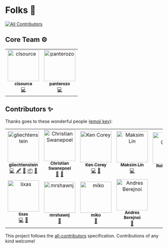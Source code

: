 # Folks 🤝

[![All Contributors](https://img.shields.io/badge/all_contributors-10-orange.svg?style=flat-square)](#contributors)

## Core Team ⚙️

<table>
  <!-- <tr></tr> -->
  <tr>

  <td align="center"><a href="https://github.com/clsource"><img src="https://avatars0.githubusercontent.com/u/292738?v=4" width="100px;" alt="clsource"/><br /><sub><b>clsource</b></sub></a><br /><a href="https://github.com/jasonelle/jasonette-ios/commits?author=clsource" title="Code">💻</a></td>
  
  <td align="center"><a href="https://github.com/panterozo"><img src="https://avatars0.githubusercontent.com/u/13855618?v=4" width="100px;" alt="panterozo"/><br /><sub><b>panterozo</b></sub></a><br /><a href="https://github.com/jasonelle/jasonette-android/commits?author=panterozo" title="Code">💻</a></td>
  </tr>
</table>

## Contributors ✨

Thanks goes to these wonderful people ([emoji key](https://allcontributors.org/docs/en/emoji-key)):

<!-- ALL-CONTRIBUTORS-LIST:START - Do not remove or modify this section -->
<!-- prettier-ignore-start -->
<!-- markdownlint-disable -->
<table>
  <tr>
    <td align="center"><a href="https://github.com/gliechtenstein"><img src="https://avatars0.githubusercontent.com/u/16613330?v=4" width="100px;" alt="gliechtenstein"/><br /><sub><b>gliechtenstein</b></sub></a><br /><a href="https://github.com/jasonelle/docs/commits?author=gliechtenstein" title="Code">💻</a> <a href="#content-gliechtenstein" title="Content">🖋</a> <a href="#ideas-gliechtenstein" title="Ideas, Planning, & Feedback">🤔</a> <a href="#platform-gliechtenstein" title="Packaging/porting to new platform">📦</a> <a href="#tool-gliechtenstein" title="Tools">🔧</a></td>
    <td align="center"><a href="https://ventum.co.za"><img src="https://avatars1.githubusercontent.com/u/7249713?v=4" width="100px;" alt="Christian Swanepoel"/><br /><sub><b>Christian Swanepoel</b></sub></a><br /><a href="https://github.com/jasonelle/docs/issues?q=author%3Achristianswanepoel" title="Bug reports">🐛</a> <a href="#question-christianswanepoel" title="Answering Questions">💬</a></td>
    <td align="center"><a href="http://flippinbits.com"><img src="https://avatars1.githubusercontent.com/u/535595?v=4" width="100px;" alt="Ken Corey"/><br /><sub><b>Ken Corey</b></sub></a><br /><a href="https://github.com/jasonelle/docs/commits?author=kcorey" title="Code">💻</a> <a href="https://github.com/jasonelle/docs/issues?q=author%3Akcorey" title="Bug reports">🐛</a></td>
    <td align="center"><a href="http://manichord.com/blog"><img src="https://avatars3.githubusercontent.com/u/71999?v=4" width="100px;" alt="Maksim Lin"/><br /><sub><b>Maksim Lin</b></sub></a><br /><a href="https://github.com/jasonelle/docs/commits?author=maks" title="Code">💻</a></td>
    <td align="center"><a href="https://github.com/rolloclarke"><img src="https://avatars2.githubusercontent.com/u/1517419?v=4" width="100px;" alt="Rollo Clarke"/><br /><sub><b>Rollo Clarke</b></sub></a><br /><a href="https://github.com/jasonelle/docs/issues?q=author%3Arolloclarke" title="Bug reports">🐛</a></td>
    <td align="center"><a href="http://www.amahi.com"><img src="https://avatars1.githubusercontent.com/u/9907?v=4" width="100px;" alt="Carlos Puchol"/><br /><sub><b>Carlos Puchol</b></sub></a><br /><a href="https://github.com/jasonelle/docs/issues?q=author%3Acpg" title="Bug reports">🐛</a></td>
    <td align="center"><a href="https://github.com/Pvybhav"><img src="https://avatars1.githubusercontent.com/u/22319118?v=4" width="100px;" alt="vybhav P"/><br /><sub><b>vybhav P</b></sub></a><br /><a href="#question-Pvybhav" title="Answering Questions">💬</a></td>
  </tr>
  <tr>
    <td align="center"><a href="https://github.com/lixas"><img src="https://avatars3.githubusercontent.com/u/2889604?v=4" width="100px;" alt="lixas"/><br /><sub><b>lixas</b></sub></a><br /><a href="https://github.com/jasonelle/docs/commits?author=lixas" title="Code">💻</a> <a href="#question-lixas" title="Answering Questions">💬</a></td>
    <td align="center"><a href="https://github.com/mrshawnj"><img src="https://avatars2.githubusercontent.com/u/33585148?v=4" width="100px;" alt="mrshawnj"/><br /><sub><b>mrshawnj</b></sub></a><br /><a href="https://github.com/jasonelle/docs/issues?q=author%3Amrshawnj" title="Bug reports">🐛</a></td>
    <td align="center"><a href="https://github.com/miko"><img src="https://avatars1.githubusercontent.com/u/64889?v=4" width="100px;" alt="miko"/><br /><sub><b>miko</b></sub></a><br /><a href="#question-miko" title="Answering Questions">💬</a></td>
    <td align="center"><a href="https://www.entrepreneursidehustle.com"><img src="https://avatars3.githubusercontent.com/u/17301409?v=4" width="100px;" alt="Andres Berejnoi"/><br /><sub><b>Andres Berejnoi</b></sub></a><br /><a href="#question-andresberejnoi" title="Answering Questions">💬</a></td>
  </tr>
</table>

<!-- markdownlint-enable -->
<!-- prettier-ignore-end -->
<!-- ALL-CONTRIBUTORS-LIST:END -->

This project follows the [all-contributors](https://github.com/all-contributors/all-contributors) specification. Contributions of any kind welcome!
